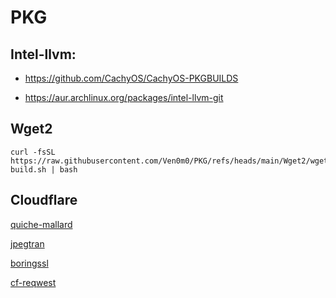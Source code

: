 # PKG


## Intel-llvm:

- https://github.com/CachyOS/CachyOS-PKGBUILDS

- https://aur.archlinux.org/packages/intel-llvm-git


## Wget2

```
curl -fsSL https://raw.githubusercontent.com/Ven0m0/PKG/refs/heads/main/Wget2/wget2-build.sh | bash
```


## Cloudflare

[quiche-mallard](https://github.com/cloudflare/quiche-mallard)

[jpegtran](https://github.com/cloudflare/jpegtran)

[boringssl](https://github.com/cloudflare/boringssl-pq)

[cf-reqwest](https://github.com/cloudflare/cf-reqwest)
